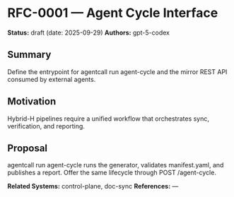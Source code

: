 # RFC-0001 — Agent Cycle Interface

**Status:** draft (date: 2025-09-29)
**Authors:** gpt-5-codex

## Summary
Define the entrypoint for agentcall run agent-cycle and the mirror REST API consumed by external agents.

## Motivation
Hybrid-H pipelines require a unified workflow that orchestrates sync, verification, and reporting.

## Proposal
agentcall run agent-cycle runs the generator, validates manifest.yaml, and publishes a report. Offer the same lifecycle through POST /agent-cycle.

**Related Systems:** control-plane, doc-sync
**References:** —
